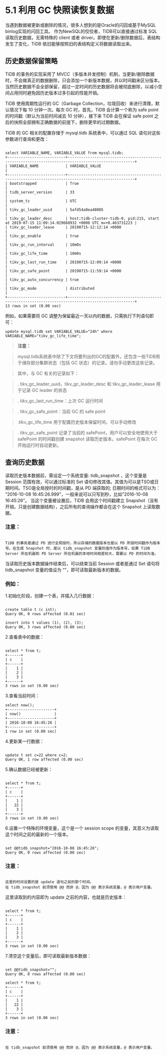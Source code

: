 # 5.1 利用 GC 快照读恢复数据 

当遇到数据被更新或删除的情况，很多人想到的是Oracle的闪回或基于MySQL binlog实现的闪回工具。
作为NewSQL的佼佼者，TiDB可以直接通过标准 SQL 读取历史数据，无需特殊的 client 或者 driver。即使在更新/删除数据后，表结构发生了变化，TiDB 依旧能够按照旧的表结构定义将数据读取出来。


## 历史数据保留策略

TiDB 的事务的实现采用了 MVCC（多版本并发控制）机制，当更新/删除数据时，不会做真正的数据删除，只会添加一个新版本数据，并以时间戳来区分版本。当然历史数据不会全部保留，超过一定时间的历史数据将会被彻底删除，以减小空间占用同时避免因历史版本过多引起的性能开销。

TiDB 使用周期性运行的 GC（Garbage Collection，垃圾回收）来进行清理，默认情况下每 10 分钟一次。每次 GC 时，首先，TiDB 会计算一个称为 safe point 的时间戳（默认为当前时间减去 10 分钟），接下来 TiDB 会在保证 safe point 之后的快照全部拥有正确数据的前提下，删除更早的过期数据。

TiDB 的 GC 相关的配置存储于 mysql.tidb 系统表中，可以通过 SQL 语句对这些参数进行查询和更改：

```

select VARIABLE_NAME, VARIABLE_VALUE from mysql.tidb;
+--------------------------+----------------------------------------------------------------------------------------------------+
| VARIABLE_NAME            | VARIABLE_VALUE                                                                                     |
+--------------------------+----------------------------------------------------------------------------------------------------+
| bootstrapped             | True                                                                                               |
| tidb_server_version      | 33                                                                                                 |
| system_tz                | UTC                                                                                                |
| tikv_gc_leader_uuid      | 5afd54a0ea40005                                                                                    |
| tikv_gc_leader_desc      | host:tidb-cluster-tidb-0, pid:215, start at 2019-07-15 11:09:14.029668932 +0000 UTC m=+0.463731223 |
| tikv_gc_leader_lease     | 20190715-12:12:14 +0000                                                                            |
| tikv_gc_enable           | true                                                                                               |
| tikv_gc_run_interval     | 10m0s                                                                                              |
| tikv_gc_life_time        | 10m0s                                                                                              |
| tikv_gc_last_run_time    | 20190715-12:09:14 +0000                                                                            |
| tikv_gc_safe_point       | 20190715-11:59:14 +0000                                                                            |
| tikv_gc_auto_concurrency | true                                                                                               |
| tikv_gc_mode             | distributed                                                                                        |
+--------------------------+----------------------------------------------------------------------------------------------------+
13 rows in set (0.00 sec)                                                                                      

```

例如，如果需要将 GC 调整为保留最近一天以内的数据，只需执行下列语句即可：

```
update mysql.tidb set VARIABLE_VALUE="24h" where VARIABLE_NAME="tikv_gc_life_time";
```



> **注意：**
>

> mysql.tidb系统表中除了下文将要列出的GC的配置外，还包含一些TiDB用于储存部分集群状态（包括 GC 状态）的记录。请勿手动更改这些记录。

>其中，与 GC 有关的记录如下：

>. tikv_gc_leader_uuid，tikv_gc_leader_desc 和 tikv_gc_leader_lease 用于记录 GC leader 的状态

>. tikv_gc_last_run_time：上次 GC 运行时间

>. tikv_gc_safe_point：当前 GC 的 safe point

>.tikv_gc_life_time 用于配置历史版本保留时间，可以手动修改

>. tikv_gc_safe_point 记录了当前的 safePoint，用户可以安全地使用大于 safePoint 的时间戳创建 snapshot 读取历史版本。safePoint 在每次 GC 开始运行时自动更新。


## 查询历史数据

读取历史版本数据前，需设定一个系统变量: tidb_snapshot ，这个变量是 Session 范围有效，可以通过标准的 Set 语句修改其值。其值为可以是TSO或日期时间。TSO是全局授时的时间戳，是从 PD 端获取的; 日期时间的格式可以为： “2016-10-08 16:45:26.999”，一般来说可以只写到秒，比如”2016-10-08 16:45:26”。 当这个变量被设置后，TiDB 会用这个时间戳建立 Snapshot（没有开销，只是创建数据结构），之后所有的查询操作都会在这个 Snapshot 上读取数据。

### 注意：


```

TiDB 的事务是通过 PD 进行全局授时，所以存储的数据版本也是以 PD 所授时间戳作为版本号。在生成 Snapshot 时，是以 tidb_snapshot 变量的值作为版本号，如果 TiDB Server 所在机器和 PD Server 所在机器的本地时间相差较大，需要以 PD 的时间为准。

```

当读取历史版本数据操作结束后，可以结束当前 Session 或者是通过 Set 语句将 tidb_snapshot 变量的值设为 “"，即可读取最新版本的数据。



### 例如：

1.初始化阶段，创建一个表，并插入几行数据：

```

create table t (c int);
Query OK, 0 rows affected (0.01 sec)

insert into t values (1), (2), (3);
Query OK, 3 rows affected (0.00 sec)

```
2.查看表中的数据：

```

select * from t;
+------+
| c    |
+------+
|    1 |
|    2 |
|    3 |
+------+
3 rows in set (0.00 sec)

```

3.查看当前时间：

```
select now();
+---------------------+
| now()               |
+---------------------+
| 2016-10-08 16:45:26 |
+---------------------+
1 row in set (0.00 sec)

```
4.更新某一行数据：

```

update t set c=22 where c=2;
Query OK, 1 row affected (0.00 sec)

```

5.确认数据已经被更新：

```

select * from t;
+------+
| c    |
+------+
|    1 |
|   22 |
|    3 |
+------+
3 rows in set (0.00 sec)

```

6.设置一个特殊的环境变量，这个是一个 session scope 的变量，其意义为读取这个时间之前的最新的一个版本。

```

set @@tidb_snapshot="2016-10-08 16:45:26";
Query OK, 0 rows affected (0.00 sec)

```

### 注意：

```

这里的时间设置的是 update 语句之前的那个时间。
在 tidb_snapshot 前须使用 @@ 而非 @，因为 @@ 表示系统变量，@ 表示用户变量。

```

这里读取到的内容即为 update 之前的内容，也就是历史版本：

```

select * from t;
+------+
| c    |
+------+
|    1 |
|    2 |
|    3 |
+------+
3 rows in set (0.00 sec)

```

7.清空这个变量后，即可读取最新版本数据：

```

set @@tidb_snapshot="";
Query OK, 0 rows affected (0.00 sec)

select * from t;
+------+
| c    |
+------+
|    1 |
|   22 |
|    3 |
+------+
3 rows in set (0.00 sec)

```
### 注意：

```

在 tidb_snapshot 前须使用 @@ 而非 @，因为 @@ 表示系统变量，@ 表示用户变量。

```
